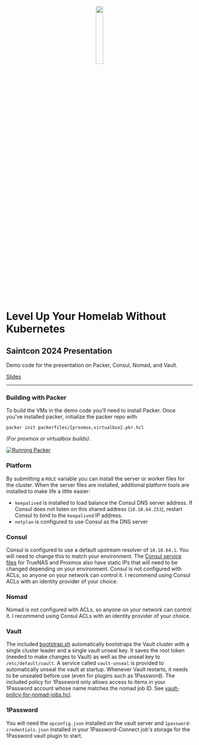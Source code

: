 <div align="center"><img width="20%"src="https://www.fortunefrenzy.co.uk/wp-content/uploads/2017/02/Level-Up-icon-1024x1024.png"></div>

# Level Up Your Homelab Without Kubernetes
## Saintcon 2024 Presentation

Demo code for the presentation on Packer, Consul, Nomad, and Vault.

[Slides](https://slides.com/cronocide/luyhwk)

---

### Building with Packer

To build the VMs in the demo code you'll need to install Packer. Once you've installed packer, initialize the packer repo with

```
packer init packerfiles/{proxmox,virtualbox}.pkr.hcl
```

_(For proxmox or virtualbox builds)_.

[![Running Packer](https://asciinema.org/a/jxdC4Tut7aVehT83AA03N9wrf.svg)](https://asciinema.org/a/jxdC4Tut7aVehT83AA03N9wrf/iframe?loop=true&speed=8&theme=asciinema&rows=37&autoplay=1)


### Platform

By submitting a `ROLE`  variable you can install the server or worker files for the cluster. When the server files are installed, additional platform tools are installed to make life a little easier:

* `keepalived` is installed to load balance the Consul DNS server address. If Consul does not listen on this shared address (`10.10.64.253`), restart Consul to bind to the `keepalived` IP address.
* `netplan` is configured to use Consul as the DNS server

### Consul

Consul is configured to use a default upstream resolver of `10.10.64.1`. You will need to change this to match your environment.
The [Consul service files](consul/truenas.hcl) for TrueNAS and Proxmox also have static IPs that will need to be changed depending on your environment.
Consul is not configured with ACLs, so anyone on your network can control it. I recommend using Consul ACLs with an identity provider of your choice.

### Nomad

Nomad is not configured with ACLs, so anyone on your network can control it. I recommend using Consul ACLs with an identity provider of your choice.


### Vault

The included [bootstrap.sh](vault/bootstrap.sh) automatically bootstraps the Vault cluster with a single cluster leader and a single vault unseal key.
It saves the root token (needed to make changes to Vault) as well as the unseal key to `/etc/default/vault`.
A service called `vault-unseal` is provided to automatically unseal the vault at startup. Whenever Vault restarts, it needs to be unsealed before use (even for plugins such as 1Password).
The included policy for 1Password only allows access to items in your 1Password account whose name matches the nomad job ID. See [vault-policy-for-nomad-jobs.hcl](vault/vault-policy-for-nomad-jobs.hcl).

### 1Password

You will need the `opconfig.json` installed on the vault server and `1password-credentials.json` installed in your 1Password-Connect job's storage for the 1Password vault plugin to start.


